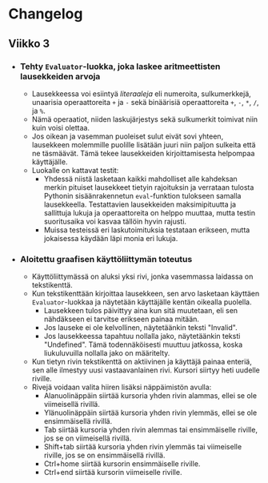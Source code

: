 # Changelog

## Viikko 3

* ### Tehty `Evaluator`-luokka, joka laskee aritmeettisten lausekkeiden arvoja
    * Lausekkeessa voi esiintyä *literaaleja* eli numeroita, sulkumerkkejä, unaarisia operaattoreita `+` ja `-` sekä binäärisiä operaattoreita `+`, `-`, `*`, `/`, ja `%`.
    * Nämä operaatiot, niiden laskujärjestys sekä sulkumerkit toimivat niin kuin voisi olettaa.
    * Jos oikean ja vasemman puoleiset sulut eivät sovi yhteen, lausekkeen molemmille puolille lisätään juuri niin paljon sulkeita että ne täsmäävät. Tämä tekee lausekkeiden kirjoittamisesta helpompaa käyttäjälle.
    * Luokalle on kattavat testit:
        * Yhdessä niistä lasketaan kaikki mahdolliset alle kahdeksan merkin pituiset lausekkeet tietyin rajoituksin ja verrataan tulosta Pythonin sisäänrakennetun `eval`-funktion tulokseen samalla lausekkeella. Testattavien lausekkeiden maksimipituutta ja sallittuja lukuja ja operaattoreita on helppo muuttaa, mutta testin suoritusaika voi kasvaa tällöin hyvin rajusti.
        * Muissa testeissä eri laskutoimituksia testataan erikseen, mutta jokaisessa käydään läpi monia eri lukuja.
* ### Aloitettu graafisen käyttöliittymän toteutus
    * Käyttöliittymässä on aluksi yksi rivi, jonka vasemmassa laidassa on tekstikenttä.
    * Kun tekstikenttään kirjoittaa lausekkeen, sen arvo lasketaan käyttäen `Evaluator`-luokkaa ja näytetään käyttäjälle kentän oikealla puolella.
        * Lausekkeen tulos päivittyy aina kun sitä muutetaan, eli sen nähdäkseen ei tarvitse erikseen painaa mitään.
        * Jos lauseke ei ole kelvollinen, näytetäänkin teksti "Invalid".
        * Jos lausekkeessa tapahtuu nollalla jako, näytetäänkin teksti "Undefined". Tämä todennäköisesti muuttuu jatkossa, koska liukuluvuilla nollalla jako on määritelty.
    * Kun tietyn rivin tekstikenttä on aktiivinen ja käyttäjä painaa enteriä, sen alle ilmestyy uusi vastaavanlainen rivi. Kursori siirtyy heti uudelle riville.
    * Rivejä voidaan valita hiiren lisäksi näppäimistön avulla:
        * Alanuolinäppäin siirtää kursoria yhden rivin alammas, ellei se ole viimeisellä rivillä.
        * Ylänuolinäppäin siirtää kursoria yhden rivin ylemmäs, ellei se ole ensimmäisellä rivillä.
        * Tab siirtää kursoria yhden rivin alemmas tai ensimmäiselle riville, jos se on viimeisellä rivillä.
        * Shift+tab siirtää kursoria yhden rivin ylemmäs tai viimeiselle riville, jos se on ensimmäisellä rivillä.
        * Ctrl+home siirtää kursorin ensimmäiselle riville.
        * Ctrl+end siirtää kursorin viimeiselle riville.
